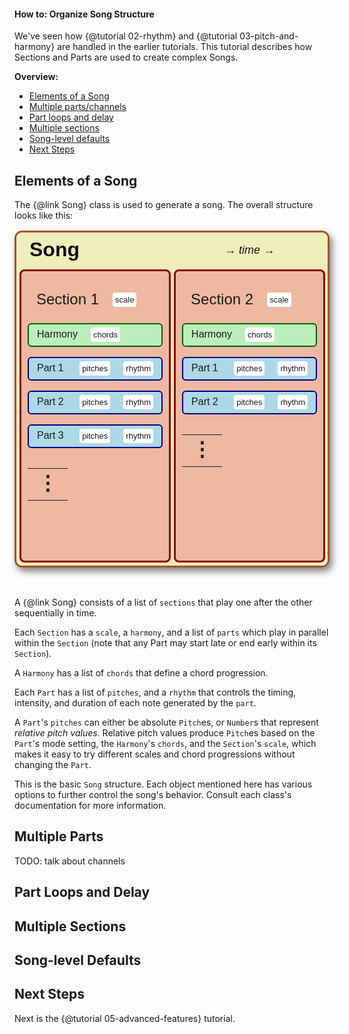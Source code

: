 #### How to: Organize Song Structure

We've seen how {@tutorial 02-rhythm} and {@tutorial 03-pitch-and-harmony} are handled in the earlier tutorials.
This tutorial describes how Sections and Parts are used to create complex Songs.

**Overview:**
- [Elements of a Song](#song-elements)
- [Multiple parts/channels](#multiple-parts)
- [Part loops and delay](#part-loops-and-delay)
- [Multiple sections](#multiple-sections)
- [Song-level defaults](#defaults)
- [Next Steps](#next-steps)

<a name="song-elements"></a>
## Elements of a Song
The {@link Song} class is used to generate a song. The overall structure looks like this:
 
<table style="color:#111; font-family:sans-serif; border:3px solid sienna; border-radius:12px; background-color:#EEB; border-collapse:separate; border-spacing:5px; box-shadow: 4px 6px 12px rgba(0,0,0,0.5);">
  <tr>
    <td style="border:0; font-size:xx-large; font-weight:bold;">Song</td>
    <td style="border:0; font-size:large; text-align:center;">&rarr;&nbsp;<em>time</em>&nbsp;&rarr;</td>
  </tr>
  <tr style="white-space:nowrap;">
    <td style="border:3px solid darkred; border-radius:8px; background-color:#eeb9a0; padding:10px; vertical-align:text-top;">
      <table style="width:100%; border-collapse:separate;">
        <tr>
          <td style="border:0; font-size:x-large; text-align:left;">Section&nbsp;1</td>
          <td style="border:0;"><span style="font-size:small; background-color:white; padding:4px; border-radius:4px;">scale</span></td>
        </tr>
      </table>
      <table style="border:2px solid darkgreen; border-radius:6px; background-color:#BEB; width:100%; border-collapse:separate; border-spacing:5px; margin-top:10px;">
        <tr>
          <td style="border:0;">Harmony</td>
          <td style="border:0;"><span style="font-size:small; background-color:white; padding:4px; border-radius:4px;">chords</span></td>
        </tr>
      </table>
      <table style="border:2px solid darkblue; border-radius:6px; background-color:lightblue; width:100%; border-collapse:separate; border-spacing:5px; margin-top:10px;">
        <tr>
          <td style="border:0;">Part&nbsp;1&nbsp;</td>
          <td style="border:0;"><span style="font-size:small; background-color:white; padding:4px; border-radius:4px;">pitches</span></td>
          <td style="border:0;"><span style="font-size:small; background-color:white; padding:4px; border-radius:4px;">rhythm</span></td>
        </tr>
      </table>
      <table style="border:2px solid darkblue; border-radius:6px; background-color:lightblue; width:100%; border-collapse:separate; border-spacing:5px; margin-top:10px;">
        <tr>
          <td style="border:0;">Part&nbsp;2&nbsp;</td>
          <td style="border:0;"><span style="font-size:small; background-color:white; padding:4px; border-radius:4px;">pitches</span></td>
          <td style="border:0;"><span style="font-size:small; background-color:white; padding:4px; border-radius:4px;">rhythm</span></td>
        </tr>
      </table>
      <table style="border:2px solid darkblue; border-radius:6px; background-color:lightblue; width:100%; border-collapse:separate; border-spacing:5px; margin-top:10px;">
        <tr>
          <td style="border:0;">Part&nbsp;3&nbsp;</td>
          <td style="border:0;"><span style="font-size:small; background-color:white; padding:4px; border-radius:4px;">pitches</span></td>
          <td style="border:0;"><span style="font-size:small; background-color:white; padding:4px; border-radius:4px;">rhythm</span></td>
        </tr>
      </table>
      <table style="width:100%; font-size:xx-large;">
        <tr><td style="border:0; text-align:center; font-weight:bold;">&vellip;</td></tr>
      </table>
    </td>
    <td style="border:3px solid darkred; border-radius:8px; background-color:#eeb9a0; padding:10px; vertical-align:text-top;">
      <table style="width:100%; border-collapse:separate;">
        <tr>
          <td style="border:0; font-size:x-large; text-align:left;">Section&nbsp;2</td>
          <td style="border:0;"><span style="font-size:small; background-color:white; padding:4px; border-radius:4px;">scale</span></td>
        </tr>
      </table>
      <table style="border:2px solid darkgreen; border-radius:6px; background-color:#BEB; width:100%; border-collapse:separate; border-spacing:5px; margin-top:10px;">
        <tr>
          <td style="border:0;">Harmony</td>
          <td style="border:0;"><span style="font-size:small; background-color:white; padding:4px; border-radius:4px;">chords</span></td>
        </tr>
      </table>
      <table style="border:2px solid darkblue; border-radius:6px; background-color:lightblue; width:100%; border-collapse:separate; border-spacing:5px; margin-top:10px;">
        <tr>
          <td style="border:0;">Part&nbsp;1&nbsp;</td>
          <td style="border:0;"><span style="font-size:small; background-color:white; padding:4px; border-radius:4px;">pitches</span></td>
          <td style="border:0;"><span style="font-size:small; background-color:white; padding:4px; border-radius:4px;">rhythm</span></td>
        </tr>
      </table>
      <table style="border:2px solid darkblue; border-radius:6px; background-color:lightblue; width:100%; border-collapse:separate; border-spacing:5px; margin-top:10px;">
        <tr>
          <td style="border:0;">Part&nbsp;2&nbsp;</td>
          <td style="border:0;"><span style="font-size:small; background-color:white; padding:4px; border-radius:4px;">pitches</span></td>
          <td style="border:0;"><span style="font-size:small; background-color:white; padding:4px; border-radius:4px;">rhythm</span></td>
        </tr>
      </table>
      <table style="width:100%; font-size:xx-large;">
        <tr><td style="border:0; text-align:center; font-weight:bold;">&vellip;</td></tr>
      </table>
    </td>
    <td style="border:3px solid darkred; border-radius:8px; background-color:#eeb9a0; padding:10px; vertical-align:text-top;">
      <table style="width:100%; border-collapse:separate;">
        <tr>
          <td style="border:0; font-size:x-large; text-align:left;">Section&nbsp;3</td>
          <td style="border:0;"><span style="font-size:small; background-color:white; padding:4px; border-radius:4px;">scale</span></td>
        </tr>
      </table>
      <table style="border:2px solid darkgreen; border-radius:6px; background-color:#BEB; width:100%; border-collapse:separate; border-spacing:5px; margin-top:10px;">
        <tr>
          <td style="border:0;">Harmony</td>
          <td style="border:0;"><span style="font-size:small; background-color:white; padding:4px; border-radius:4px;">chords</span></td>
        </tr>
      </table>
      <table style="border:2px solid darkblue; border-radius:6px; background-color:lightblue; width:100%; border-collapse:separate; border-spacing:5px; margin-top:10px;">
        <tr>
          <td style="border:0;">Part&nbsp;1&nbsp;</td>
          <td style="border:0;"><span style="font-size:small; background-color:white; padding:4px; border-radius:4px;">pitches</span></td>
          <td style="border:0;"><span style="font-size:small; background-color:white; padding:4px; border-radius:4px;">rhythm</span></td>
        </tr>
      </table>
      <table style="border:2px solid darkblue; border-radius:6px; background-color:lightblue; width:100%; border-collapse:separate; border-spacing:5px; margin-top:10px;">
        <tr>
          <td style="border:0;">Part&nbsp;2&nbsp;</td>
          <td style="border:0;"><span style="font-size:small; background-color:white; padding:4px; border-radius:4px;">pitches</span></td>
          <td style="border:0;"><span style="font-size:small; background-color:white; padding:4px; border-radius:4px;">rhythm</span></td>
        </tr>
      </table>
      <table style="border:2px solid darkblue; border-radius:6px; background-color:lightblue; width:100%; border-collapse:separate; border-spacing:5px; margin-top:10px;">
        <tr>
          <td style="border:0;">Part&nbsp;3&nbsp;</td>
          <td style="border:0;"><span style="font-size:small; background-color:white; padding:4px; border-radius:4px;">pitches</span></td>
          <td style="border:0;"><span style="font-size:small; background-color:white; padding:4px; border-radius:4px;">rhythm</span></td>
        </tr>
      </table>
      <table style="border:2px solid darkblue; border-radius:6px; background-color:lightblue; width:100%; border-collapse:separate; border-spacing:5px; margin-top:10px;">
        <tr>
          <td style="border:0;">Part&nbsp;4&nbsp;</td>
          <td style="border:0;"><span style="font-size:small; background-color:white; padding:4px; border-radius:4px;">pitches</span></td>
          <td style="border:0;"><span style="font-size:small; background-color:white; padding:4px; border-radius:4px;">rhythm</span></td>
        </tr>
      </table>
      <table style="width:100%; font-size:xx-large;">
        <tr><td style="border:0; text-align:center; font-weight:bold;">&vellip;</td></tr>
      </table>
    </td>
    <td style="border:0; font-size:xx-large; vertical-align:middle;">&hellip;</td>
  </tr>
</table>
<br/>

A {@link Song} consists of a list of `sections` that play one after the other sequentially in time. 

Each `Section` has a `scale`, a `harmony`, and a list of `parts` which play in parallel within the `Section`
(note that any Part may start late or end early within its `Section`). 

A `Harmony` has a list of `chords` that define a chord progression.

Each `Part` has a list of `pitches`, and a `rhythm` that controls the timing, intensity, and duration of each note generated by the `part`.

A `Part`'s `pitches` can either be absolute `Pitch`es, or `Number`s that represent <em>relative pitch values</em>.
Relative pitch values produce `Pitch`es based on the `Part`'s mode setting, the `Harmony`'s `chords`, and the `Section`'s `scale`,
which makes it easy to try different scales and chord progressions without changing the `Part`.

This is the basic `Song` structure. Each object mentioned here has various options to further control the song's behavior.
Consult each class's documentation for more information.


<a name="multiple-parts"></a>
## Multiple Parts

TODO: talk about channels


<a name="part-loops-and-delay"></a>
## Part Loops and Delay


<a name="multiple-sections"></a>
## Multiple Sections


<a name="defaults"></a>
## Song-level Defaults


<a name="next-steps"></a>
## Next Steps

Next is the {@tutorial 05-advanced-features} tutorial.
